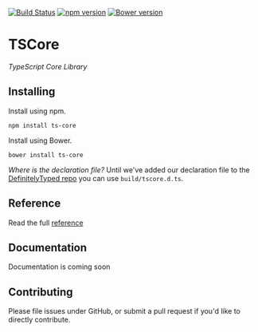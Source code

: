[![Build Status](https://travis-ci.org/ts-core/ts-core.svg?branch=development)](https://travis-ci.org/ts-core/ts-core) [![npm version](https://badge.fury.io/js/ts-core.svg)](http://badge.fury.io/js/ts-core) [![Bower version](https://badge.fury.io/bo/ts-core.svg)](http://badge.fury.io/bo/ts-core)

TSCore 
=========

*TypeScript Core Library*

## Installing ##
Install using npm.
````
npm install ts-core
````

Install using Bower.
````
bower install ts-core
````
*Where is the declaration file?* Until we've added our declaration file to the [DefinitelyTyped repo](https://github.com/borisyankov/DefinitelyTyped) you can use `build/tscore.d.ts`.

## Reference ##
Read the full [reference](http://reference.ts-core.org)

## Documentation ##
Documentation is coming soon

## Contributing ##
Please file issues under GitHub, or submit a pull request if you'd like to directly contribute.
